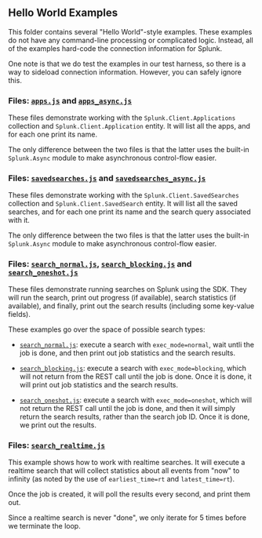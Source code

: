 ## Hello World Examples

This folder contains several "Hello World"-style examples. These examples do
not have any command-line processing or complicated logic. Instead, all
of the examples hard-code the connection information for Splunk.

One note is that we do test the examples in our test harness, so there is
a way to sideload connection information. However, you can safely ignore this.

### Files: [`apps.js`](apps.js) and [`apps_async.js`](apps_async.js)

These files demonstrate working with the `Splunk.Client.Applications` collection
and `Splunk.Client.Application` entity. It will list all the apps, and for each
one print its name.

The only difference between the two files is that the latter uses the built-in
`Splunk.Async` module to make asynchronous control-flow easier.

### Files: [`savedsearches.js`](savedsearches.js) and [`savedsearches_async.js`](savedsearches_async.js)

These files demonstrate working with the `Splunk.Client.SavedSearches` collection
and `Splunk.Client.SavedSearch` entity. It will list all the saved searches, and 
for each one print its name and the search query associated with it.

The only difference between the two files is that the latter uses the built-in
`Splunk.Async` module to make asynchronous control-flow easier.

### Files: [`search_normal.js`](search_normal.js), [`search_blocking.js`](search_blocking.js) and [`search_oneshot.js`](search_oneshot.js)

These files demonstrate running searches on Splunk using the SDK. They will
run the search, print out progress (if available), search statistics 
(if available), and finally, print out the search results (including some
key-value fields).

These examples go over the space of possible search types:

* [`search_normal.js`](search_normal.js): execute a search with `exec_mode=normal`, wait untli the 
job is done, and then print out job statistics and the search results.

* [`search_blocking.js`](search_blocking.js): execute a search with `exec_mode=blocking`, which will
not return from the REST call until the job is done. Once it is done, it will 
print out job statistics and the search results.

* [`search_oneshot.js`](search_oneshot.js): execute a search with `exec_mode=oneshot`, which will
not return the REST call until the job is done, and then it will simply return
the search results, rather than the search job ID. Once it is done, we print out
the results.

### Files: [`search_realtime.js`](search_realtime.js)

This example shows how to work with realtime searches. It will execute a realtime
search that will collect statistics about all events from "now" to infinity (as
noted by the use of `earliest_time=rt` and `latest_time=rt`).

Once the job is created, it will poll the results every second, and print them
out.

Since a realtime search is never "done", we only iterate for 5 times before
we terminate the loop.